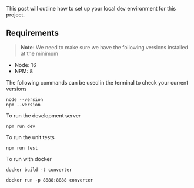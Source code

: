 This post will outline how to set up your local dev environment for this project.

## Requirements

> **Note:** We need to make sure we have the following versions installed at the minimum

-   Node: 16
-   NPM: 8

The following commands can be used in the terminal to check your current versions

```
node --version
npm --version
```

To run the development server

```
npm run dev
```

To run the unit tests

```
npm run test
```

To run with docker

```
docker build -t converter

docker run -p 8888:8888 converter
```
